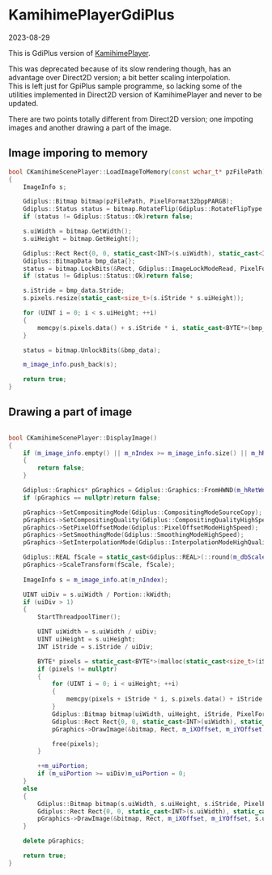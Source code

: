 # KamihimePlayerGdiPlus
2023-08-29

 This is GdiPlus version of [KamihimePlayer](https://github.com/BithreenGirlen/KamihimePlayer).
 
This was deprecated because of its slow rendering though, has an advantage over Direct2D version; a bit better scaling interpolation.  
This is left just for GpiPlus sample programme, so lacking some of the utilities implemented in Direct2D version of KamihimePlayer and never to be updated.

There are two points totally different from  Direct2D version; one impoting images and another drawing a part of the image.  
## Image imporing to memory

``` cpp
bool CKamihimeScenePlayer::LoadImageToMemory(const wchar_t* pzFilePath)
{
	ImageInfo s;

	Gdiplus::Bitmap bitmap(pzFilePath, PixelFormat32bppPARGB);
	Gdiplus::Status status = bitmap.RotateFlip(Gdiplus::RotateFlipType::Rotate270FlipNone);
	if (status != Gdiplus::Status::Ok)return false;

	s.uiWidth = bitmap.GetWidth();
	s.uiHeight = bitmap.GetHeight();

	Gdiplus::Rect Rect{0, 0, static_cast<INT>(s.uiWidth), static_cast<INT>(s.uiHeight)};
	Gdiplus::BitmapData bmp_data{};
	status = bitmap.LockBits(&Rect, Gdiplus::ImageLockModeRead, PixelFormat32bppRGB, &bmp_data);
	if (status != Gdiplus::Status::Ok)return false;

	s.iStride = bmp_data.Stride;
	s.pixels.resize(static_cast<size_t>(s.iStride * s.uiHeight));

	for (UINT i = 0; i < s.uiHeight; ++i)
	{
		memcpy(s.pixels.data() + s.iStride * i, static_cast<BYTE*>(bmp_data.Scan0) + bmp_data.Stride * i, s.iStride);
	}

	status = bitmap.UnlockBits(&bmp_data);

	m_image_info.push_back(s);

	return true;
}
```

## Drawing a part of image
``` cpp

bool CKamihimeScenePlayer::DisplayImage()
{
	if (m_image_info.empty() || m_nIndex >= m_image_info.size() || m_hRetWnd == nullptr)
	{
		return false;
	}

	Gdiplus::Graphics* pGraphics = Gdiplus::Graphics::FromHWND(m_hRetWnd, FALSE);
	if (pGraphics == nullptr)return false;

	pGraphics->SetCompositingMode(Gdiplus::CompositingModeSourceCopy);
	pGraphics->SetCompositingQuality(Gdiplus::CompositingQualityHighSpeed);
	pGraphics->SetPixelOffsetMode(Gdiplus::PixelOffsetModeHighSpeed);
	pGraphics->SetSmoothingMode(Gdiplus::SmoothingModeHighSpeed);
	pGraphics->SetInterpolationMode(Gdiplus::InterpolationModeHighQuality);

	Gdiplus::REAL fScale = static_cast<Gdiplus::REAL>(::round(m_dbScale * 1000) / 1000);
	pGraphics->ScaleTransform(fScale, fScale);
	
	ImageInfo s = m_image_info.at(m_nIndex);

	UINT uiDiv = s.uiWidth / Portion::kWidth;
	if (uiDiv > 1)
	{
		StartThreadpoolTimer();

		UINT uiWidth = s.uiWidth / uiDiv;
		UINT uiHeight = s.uiHeight;
		INT iStride = s.iStride / uiDiv;

		BYTE* pixels = static_cast<BYTE*>(malloc(static_cast<size_t>(iStride * uiHeight)));
		if (pixels != nullptr)
		{
			for (UINT i = 0; i < uiHeight; ++i)
			{
				memcpy(pixels + iStride * i, s.pixels.data() + iStride * m_uiPortion + s.iStride * i, iStride);
			}
			Gdiplus::Bitmap bitmap(uiWidth, uiHeight, iStride, PixelFormat32bppRGB, pixels);
			Gdiplus::Rect Rect{0, 0, static_cast<INT>(uiWidth), static_cast<INT>(uiHeight)};
			pGraphics->DrawImage(&bitmap, Rect, m_iXOffset, m_iYOffset, uiWidth, uiHeight, Gdiplus::UnitPixel);

			free(pixels);
		}

		++m_uiPortion;
		if (m_uiPortion >= uiDiv)m_uiPortion = 0;
	}
	else
	{
		Gdiplus::Bitmap bitmap(s.uiWidth, s.uiHeight, s.iStride, PixelFormat32bppRGB, s.pixels.data());
		Gdiplus::Rect Rect{0, 0, static_cast<INT>(s.uiWidth), static_cast<INT>(s.uiHeight)};
		pGraphics->DrawImage(&bitmap, Rect, m_iXOffset, m_iYOffset, s.uiWidth, s.uiHeight, Gdiplus::UnitPixel);
	}

	delete pGraphics;

	return true;
}
```
